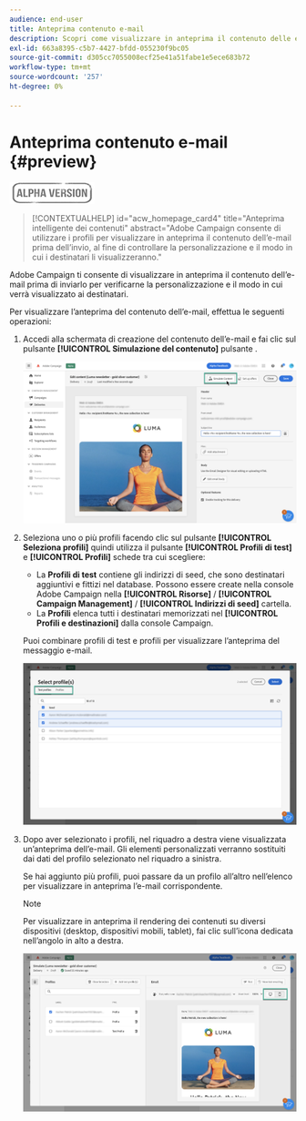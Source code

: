 ```yaml
---
audience: end-user
title: Anteprima contenuto e-mail
description: Scopri come visualizzare in anteprima il contenuto delle e-mail con l’interfaccia utente di Campaign Web
exl-id: 663a8395-c5b7-4427-bfdd-055230f9bc05
source-git-commit: d305cc7055008ecf25e41a51fabe1e5ece683b72
workflow-type: tm+mt
source-wordcount: '257'
ht-degree: 0%

---
```


# Anteprima contenuto e-mail {#preview}

![](../assets/do-not-localize/badge.png)

>[!CONTEXTUALHELP]
>id="acw_homepage_card4"
>title="Anteprima intelligente dei contenuti"
>abstract="Adobe Campaign consente di utilizzare i profili per visualizzare in anteprima il contenuto dell’e-mail prima dell’invio, al fine di controllare la personalizzazione e il modo in cui i destinatari li visualizzeranno."

Adobe Campaign ti consente di visualizzare in anteprima il contenuto dell’e-mail prima di inviarlo per verificarne la personalizzazione e il modo in cui verrà visualizzato ai destinatari.

Per visualizzare l’anteprima del contenuto dell’e-mail, effettua le seguenti operazioni:

1. Accedi alla schermata di creazione del contenuto dell’e-mail e fai clic sul pulsante **[!UICONTROL Simulazione del contenuto]** pulsante .

   ![](assets/simulate.png)

1. Seleziona uno o più profili facendo clic sul pulsante **[!UICONTROL Seleziona profili]** quindi utilizza il pulsante **[!UICONTROL Profili di test]** e **[!UICONTROL Profili]** schede tra cui scegliere:

   * La **Profili di test** contiene gli indirizzi di seed, che sono destinatari aggiuntivi e fittizi nel database. Possono essere create nella console Adobe Campaign nella **[!UICONTROL Risorse]** / **[!UICONTROL Campaign Management]** / **[!UICONTROL Indirizzi di seed]** cartella.
   * La **Profili** elenca tutti i destinatari memorizzati nel **[!UICONTROL Profili e destinazioni]** dalla console Campaign.

   Puoi combinare profili di test e profili per visualizzare l’anteprima del messaggio e-mail.

   ![](assets/preview-profile.png)

1. Dopo aver selezionato i profili, nel riquadro a destra viene visualizzata un’anteprima dell’e-mail. Gli elementi personalizzati verranno sostituiti dai dati del profilo selezionato nel riquadro a sinistra.

   Se hai aggiunto più profili, puoi passare da un profilo all’altro nell’elenco per visualizzare in anteprima l’e-mail corrispondente.

   >[!NOTE]
   >
   >Per visualizzare in anteprima il rendering dei contenuti su diversi dispositivi (desktop, dispositivi mobili, tablet), fai clic sull’icona dedicata nell’angolo in alto a destra.

   ![](assets/preview.png)


